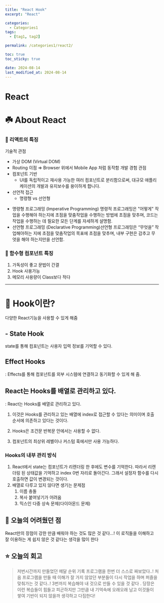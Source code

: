 ```yaml
---
title: "React Hook"
excerpt: "React"

categories:
  - Categories1
tags:
  - [tag1, tag2]

permalink: /categories1/react2/

toc: true
toc_sticky: true

date: 2024-08-14
last_modified_at: 2024-08-14
---
```


# React

# ☘️ About React

### 🌟 리액트의 특징

기술적 관점

- 가상 DOM (Virtual DOM)
- Routing 이점 ⇒ Browser 위에서 Mobile App 처럼 동작함
  개발 경험 관점
- 컴포넌트 기반
  - UI를 독립적이고 재사용 가능한 여러 컴포넌트로 분리함으로써, 대규모 애플리케이션의 개발과 유지보수를 용이하게 합니다.
- 선언적 접근
  - 명령형 vs 선언형

* 명령형 프로그래밍 (Imperative Programming)
  명령적 프로그래밍은 "어떻게" 작업을 수행해야 하는지에 초점을 맞춤작업을 수행하는 방법에 초점을 맞추며, 코드는 작업을 수행하는 데 필요한 모든 단계를 자세하게 설명함.
* 선언형 프로그래밍 (Declarative Programming)선언형 프로그래밍은 “무엇을” 작업해야하는 지에 초점을 맞춤작업의 목표에 초점을 맞추며, 내부 구현은 감추고 무엇을 해야 하는지만을 선언함.

### 🌟 함수형 컴포넌트 특징

1. 가독성이 좋고 문법이 간결
2. Hook 사용가능
3. 메모리 사용량이 Class보다 적다

---

# 🌟 Hook이란?

다양한 React기능을 사용할 수 있게 해줌

## - State Hook

state를 통해 컴포넌트는 사용자 입력 정보를 기억할 수 있다.

## Effect Hooks

: Effects를 통해 컴포넌트를 외부 시스템에 연결하고 동기화할 수 있게 해 줌.

## React는 Hooks를 배열로 관리하고 있다.

: React는 Hooks를 배열로 관리하고 있다.

1. 이것은 Hooks를 관리하고 있는 배열에 index로 접근할 수 있다는 의미이며 호출 순서에 의존하고 있다는 것이다.

2. Hooks은 조건문 반복문 안에서는 사용할 수 없다.
3. 컴포넌트의 최상위 레벨이나 커스텀 훅에서만 사용 가능하다.

### Hooks의 내부 관리 방식

1. React에서 state는 컴포넌트가 리렌더링 한 후에도 변수를 기억한다. 따라서 리렌더링 된 상태값을 기억하고 index 0번 자리로 돌아간다. 그래서 설정자 함수를 다시 호출하면 값이 변경되는 것이다.
2. 배열로 다루고 있지 않다면 생기는 문제점
   1. 이름 충돌
   2. 복사 붙여넣기가 어려움
   3. 믹스인 다중 상속 문제(다이아몬드 문제)

## 🌼 오늘의 어려웠던 점

React만의 장점이 강한 만큼 배워야 하는 것도 많은 것 같다...!
이 로직들을 이해하고 잘 이용하는 게 쉽지 않은 것 같다는 생각을 많이 한다

## ⭐️ 오늘의 회고

> 저번시간까지 만들었던 메달 순위 기록 프로그램을 한번 더 스스로 짜보았다..!
> 처음 프로그램을 만들 때 이해가 잘 가지 않았던 부분들이 다시 작업을 하며 퍼즐을 맞춰가는 것 같다..!
> 3번까지 복습해야 내 것으로 만들 수 있을 것 같다 . 당장은 이런 복습들이 힘들고 피곤하지만 그만큼 내 기억속에 오래오래 남고 이것들이 쌓여 기반이 되지 않을까 생각하고 다짐한다!
